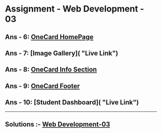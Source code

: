 # Assignment - Web Development - 03

## Ans - 6: [OneCard HomePage](https://webdev-onecard-html-css-madhavsahi.netlify.app/ "Live Link")
## Ans - 7: [Image Gallery]( "Live Link")
## Ans - 8: [OneCard Info Section](https://webdev-onecard-html-css-madhavsahi.netlify.app/ "Live Link")
## Ans - 9: [OneCard Footer](https://webdev-onecard-html-css-madhavsahi.netlify.app/ "Live Link")
## Ans - 10: [Student Dashboard]( "Live Link")

<hr>

## Solutions :- [Web Development-03](https://github.com/MadhavSahi/FullStack-JavaScript-2022-23/tree/main/PlacementProgramAssignment_MadhavSahi/WebDev-03 "All Solutions")